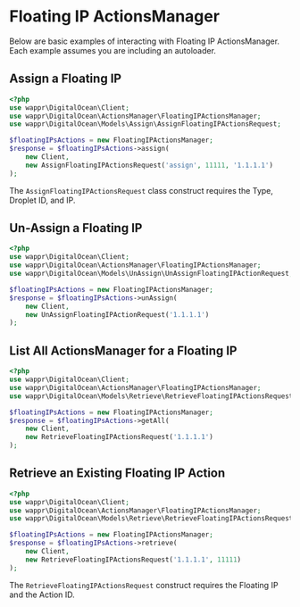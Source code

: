 # Floating IP ActionsManager

Below are basic examples of interacting with Floating IP ActionsManager. Each example assumes you are including an autoloader.

## Assign a Floating IP

```php
<?php
use wappr\DigitalOcean\Client;
use wappr\DigitalOcean\ActionsManager\FloatingIPActionsManager;
use wappr\DigitalOcean\Models\Assign\AssignFloatingIPActionsRequest;

$floatingIPsActions = new FloatingIPActionsManager;
$response = $floatingIPsActions->assign(
    new Client,
    new AssignFloatingIPActionsRequest('assign', 11111, '1.1.1.1')      
);
```

The `AssignFloatingIPActionsRequest` class construct requires the Type, Droplet ID, and IP.

## Un-Assign a Floating IP

```php
<?php
use wappr\DigitalOcean\Client;
use wappr\DigitalOcean\ActionsManager\FloatingIPActionsManager;
use wappr\DigitalOcean\Models\UnAssign\UnAssignFloatingIPActionRequest;

$floatingIPsActions = new FloatingIPActionsManager;
$response = $floatingIPsActions->unAssign(
    new Client,
    new UnAssignFloatingIPActionRequest('1.1.1.1')
);
```

## List All ActionsManager for a Floating IP

```php
<?php
use wappr\DigitalOcean\Client;
use wappr\DigitalOcean\ActionsManager\FloatingIPActionsManager;
use wappr\DigitalOcean\Models\Retrieve\RetrieveFloatingIPActionsRequest;

$floatingIPsActions = new FloatingIPActionsManager;
$response = $floatingIPsActions->getAll(
    new Client,
    new RetrieveFloatingIPActionsRequest('1.1.1.1')
);
```

## Retrieve an Existing Floating IP Action

```php
<?php
use wappr\DigitalOcean\Client;
use wappr\DigitalOcean\ActionsManager\FloatingIPActionsManager;
use wappr\DigitalOcean\Models\Retrieve\RetrieveFloatingIPActionsRequest;

$floatingIPsActions = new FloatingIPActionsManager;
$response = $floatingIPsActions->retrieve(
    new Client,
    new RetrieveFloatingIPActionsRequest('1.1.1.1', 11111)
);
```

The `RetrieveFloatingIPActionsRequest` construct requires the Floating IP and the Action ID.

